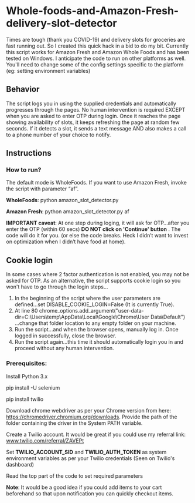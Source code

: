 # Whole-foods-and-Amazon-Fresh-delivery-slot-detector

Times are tough (thank you COVID-19) and delivery slots for groceries are fast running out. So I created this quick hack in a bid to do my bit. Currently this script works for Amazon Fresh and Amazon Whole Foods and has been tested on Windows. I anticipate the code to run on other platforms as well. You'll need to change some of the config settings specific to the platform (eg: setting environment variables)

## Behavior
The script logs you in using the supplied credentials and automatically progresses through the pages. No human intervention is required EXCEPT when you are asked to enter OTP during login. Once it reaches the page showing availability of slots, it keeps refreshing the page at random few seconds. If it detects a slot, it sends a text message AND also makes a call to a phone number of your choice to notify.

## Instructions
 
### How to run?
The default mode is WholeFoods. If you want to  use Amazon Fresh, invoke the script with parameter “af”.

**WholeFoods**: python amazon_slot_detector.py

**Amazon Fresh**: python amazon_slot_detector.py af

**IMPORTANT caveat**: At one step during loging, it will ask for OTP…after you enter the OTP (within 60 secs) **DO NOT click on 'Continue' button** . The code will do it for you. (or else the code breaks. Heck I didn’t want to invest on optimization when I didn’t have food at home). 


## Cookie login
In some cases where 2 factor authentication is not enabled, you may not be asked for OTP. As an alternative, the script supports cookie login so you won't have to go through the login steps...

1. In the beginning of the script where the user parameters are defined...set DISABLE_COOKIE_LOGIN=False (It is currently True).
2. At line 80 chrome_options.add_argument("user-data-dir=C:\\Users\\temp\\AppData\\Local\\Google\\Chrome\\User Data\\Default") ...change that folder location to any empty folder on your machine.
3. Run the script...and when the browser opens, manually log in. Once logged in successfully, close the browser.
4. Run the script again...this time it should automatically login you in and proceed without any human intervention.


### Prerequisites:

Install Python 3.x
 
pip install -U selenium

pip install twilio
 
Download chrome webdriver as per your Chrome version from here: https://chromedriver.chromium.org/downloads.
Provide the path of the folder containing the driver in the System PATH variable. 
 
Create a Twilio account. It would be great if you could use my referral link: www.twilio.com/referral/ZAVEPt
 
Set **TWILIO_ACCOUNT_SID** and **TWILIO_AUTH_TOKEN** as system environment variables as per your Twilio credentials (Seen on Twilio's dashboard)
 
Read the top part of the code to set required parameters

 
**Note**: It would be a good idea if you could add items to your cart beforehand so that upon notification you can quickly checkout items.
 

